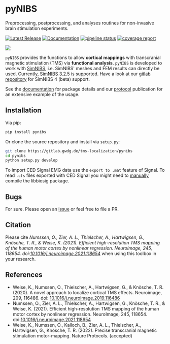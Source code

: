 # pyNIBS
Preprocessing, postprocessing, and analyses routines for non-invasive brain stimulation experiments.

[![Latest Release](https://gitlab.gwdg.de/tms-localization/pynibs/-/badges/release.svg)](https://gitlab.gwdg.de/tms-localization/pynibs)
[![Documentation](https://readthedocs.org/projects/pynibs/badge/)](https://pynibs.readthedocs.io/)
[![pipeline status](https://gitlab.gwdg.de/tms-localization/pynibs/badges/master/pipeline.svg)](https://gitlab.gwdg.de/tms-localization/pynibs/commits/master)
[![coverage report](https://gitlab.gwdg.de/tms-localization/pynibs/badges/master/coverage.svg)](https://tms-localization.pages.gwdg.de/pynibs)

![](https://gitlab.gwdg.de/uploads/-/system/project/avatar/9753/Fig_4.png?width=128)

`pyNIBS` provides the functions to allow **cortical mappings** with transcranial magnetic stimulation (TMS) via **functional analysis**. `pyNIBS` is developed to work with [SimNIBS](http://www.simnibs.org), i.e. SimNIBS' meshes and FEM results can directly be used.
 Currently, [SimNIBS 3.2.5](https://github.com/simnibs/simnibs/releases/download/v3.2.5/simnibs-3.2.5-cp37-cp37m-linux_x86_64.whl) is supported. Have a look at our [gitlab repository](https://gitlab.gwdg.de/tms-localization/pynibs) for SimNIBS 4 (beta) support.

See the [documentation](https://pynibs.readthedocs.io/en/latest/) for package details and our [protocol](https://protocolexchange.researchsquare.com/article/pex-1780/v1) publication for an extensive example of the usage.

## Installation
Via pip:

``` bash
pip install pynibs
```

Or clone the source repository and install via `setup.py`:

``` bash
git clone https://gitlab.gwdg.de/tms-localization/pynibs
cd pynibs
python setup.py develop
```

To import CED Signal EMG data use the `export to .mat` feature of Signal. 
To read `.cfs` files exported with CED Signal you might need to [manually](HOW_TO_INSTALL_BIOSIG.txt) compile the libbiosig package.


## Bugs
For sure. Please open an [issue](https://gitlab.gwdg.de/tms-localization/pynibs/-/issues) or feel free to file a PR.


## Citation
Please cite _Numssen, O., Zier, A. L., Thielscher, A., Hartwigsen, G., Knösche, T. R., & Weise, K. (2021). Efficient high-resolution TMS mapping of the human motor cortex by nonlinear regression. NeuroImage, 245, 118654. doi:[10.1016/j.neuroimage.2021.118654](https://doi.org/10.1016/j.neuroimage.2021.118654)_ when using this toolbox in your research.


## References
  - Weise, K., Numssen, O., Thielscher, A., Hartwigsen, G., & Knösche, T. R. (2020). A novel approach to localize cortical TMS effects. Neuroimage, 209, 116486. doi: [10.1016/j.neuroimage.2019.116486](https://doi.org/10.1016/j.neuroimage.2019.116486)
  - Numssen, O., Zier, A. L., Thielscher, A., Hartwigsen, G., Knösche, T. R., & Weise, K. (2021). Efficient high-resolution TMS mapping of the human motor cortex by nonlinear regression. NeuroImage, 245, 118654. doi:[10.1016/j.neuroimage.2021.118654](https://doi.org/10.1016/j.neuroimage.2021.118654)
  - Weise, K., Numssen, O., Kalloch, B., Zier, A. L., Thielscher, A., Hartwigsen, G., Knösche, T. R. (2022). Precise transcranial magnetic stimulation motor-mapping. Nature Protocols. (accepted) 
